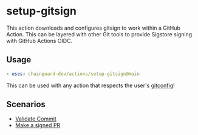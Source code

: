 # setup-gitsign

This action downloads and configures gitsign to work within a GitHub Action.
This can be layered with other Git tools to provide Sigstore signing with GitHub
Actions OIDC.

## Usage

```yaml
- uses: chainguard-dev/actions/setup-gitsign@main
```

This can be used with any action that respects the user's
[gitconfig](https://git-scm.com/docs/git-config)!

## Scenarios

- [Validate Commit](examples/verify.yaml)
- [Make a signed PR](examples/pr.yaml)
